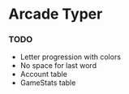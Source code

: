 # Arcade Typer


### TODO

* Letter progression with colors
* No space for last word
* Account table
* GameStats table
